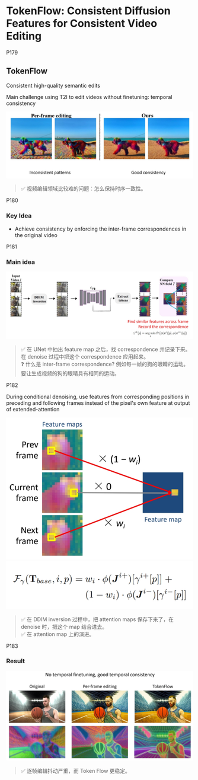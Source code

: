 # TokenFlow: Consistent Diffusion Features for Consistent Video Editing

P179   
## TokenFlow

Consistent high-quality semantic edits

Main challenge using T2I to edit videos without finetuning: temporal consistency  

![](./assets/08-179.png) 

> &#x2705; 视频编辑领域比较难的问题：怎么保持时序一致性。

P180   

### **Key Idea**

 - Achieve consistency by enforcing the inter-frame correspondences in the original video   

P181   

### **Main idea**

![](./assets/08-181.png) 

> &#x2705; 在 UNet 中抽出 feature map 之后，找 correspondence 并记录下来。在 denoise 过程中把这个 correspondence 应用起来。   
> &#x2753; 什么是 inter-frame correspondence? 例如每一帧的狗的眼睛的运动。要让生成视频的狗的眼晴具有相同的运动。  

P182  

During conditional denoising, use features from corresponding positions in preceding and following frames instead of the pixel's own feature at output of extended-attention

![](./assets/08-182.png)  
![](./assets/08-182-1.png) 

> &#x2705; 在 DDIM inversion 过程中，把 attention maps 保存下来了，在 denoise 时，把这个 map 结合进去。    
> &#x2705; 在 attention map 上的演进。  

P183   

### Result 

![](./assets/08-183.png) 

> &#x2705; 逐帧编辑抖动严重，而 Token Flow 更稳定。  
